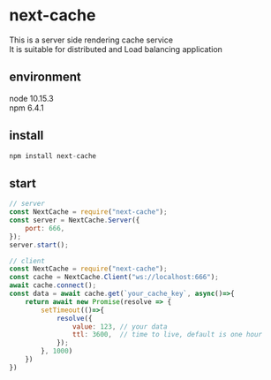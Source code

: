 # next-cache

This is a server side rendering cache service  
It is suitable for distributed and Load balancing application

## environment
node 10.15.3  
npm 6.4.1

## install
```node.js
npm install next-cache
```

## start
```js
// server
const NextCache = require("next-cache");
const server = NextCache.Server({
    port: 666,
});
server.start();

// client
const NextCache = require("next-cache");
const cache = NextCache.Client("ws://localhost:666");
await cache.connect();
const data = await cache.get(`your_cache_key`, async()=>{
    return await new Promise(resolve => {
        setTimeout(()=>{
            resolve({
                value: 123, // your data
                ttl: 3600,  // time to live, default is one hour
            });
        }, 1000)
    })
})
```

